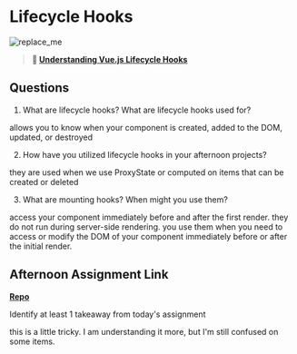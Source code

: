 # Lifecycle Hooks

![replace_me](https://codeworks.blob.core.windows.net/public/assets/img/illustrations/placeholder.svg)

> **📖 [Understanding Vue.js Lifecycle Hooks](https://codeworksacademy.com/fs-student-guide/resources/wk6/03-Vue-Lifecycle-Hooks)**

## Questions

1. What are lifecycle hooks? What are lifecycle hooks used for?

allows you to know when your component is created, added to the DOM, updated, or destroyed

2. How have you utilized lifecycle hooks in your afternoon projects?

they are used when we use ProxyState or computed on items that can be created or deleted

3. What are mounting hooks? When might you use them?

access your component immediately before and after the first render. they do not run during server-side rendering.
you use them when you need to access or modify the DOM of your component immediately before or after the initial render.

## Afternoon Assignment Link

**[Repo](https://github.com/kyleem20/late-fall21-gregslist-vue)**

Identify at least 1 takeaway from today's assignment

this is a little tricky. I am understanding it more, but I'm still confused on some items.